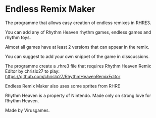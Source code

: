 # Endless Remix Maker
The programme that allows easy creation of endless remixes in RHRE3.

You can add any of Rhythm Heaven rhythm games, endless games and rhythm toys.

Almost all games have at least 2 versions that can appear in the remix.

You can suggest to add your own snippet of the game in disscussions.


The programme create a .rhre3 file that requires Rhythm Heaven Remix Editor by chrislo27 to play:
https://github.com/chrislo27/RhythmHeavenRemixEditor

Endless Remix Maker also uses some sprites from RHRE


Rhythm Heaven is a property of Nintendo. Made only on strong love for Rhythm Heaven.

Made by Virusgames.
